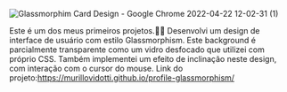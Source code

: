 ![Glassmorphim Card Design - Google Chrome 2022-04-22 12-02-31 (1)](https://user-images.githubusercontent.com/78566330/164742881-1a36021e-8b05-42e6-8cf4-e77ffa42a7dc.gif)

Este é um dos meus primeiros projetos.👨‍💻 Desenvolvi um design de interface de usuário com estilo Glassmorphism. Este background é parcialmente transparente como um vidro desfocado que utilizei com próprio CSS. Também implementei um efeito de inclinação neste design, com interação com o cursor do mouse.
Link do projeto:https://murillovidotti.github.io/profile-glassmorphism/


